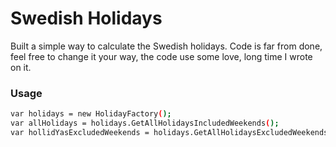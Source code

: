 # Swedish Holidays

Built a simple way to calculate the Swedish holidays. 
Code is far from done, feel free to change it your way, the code use some love, long time I wrote on it.

### Usage
```sh
var holidays = new HolidayFactory();
var allHolidays = holidays.GetAllHolidaysIncludedWeekends();
var hollidYasExcludedWeekends = holidays.GetAllHolidaysExcludedWeekends();
```

